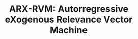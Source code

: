 ---
title: "ARX-RVM: Autorregressive eXogenous Relevance Vector Machine"
img: "sbprior.webp"
image_alt: "ARX-RVM Image"
link: "https://huggingface.co/datasets/isp-uv-es/Web_site_legacy/resolve/main/code/soft_regression/karma_rvm.zip"
description: |
  Nonlinear system identification using Relevance Vector Machines (RVM). The ARX-RVM yields confidence intervals for the predictions and provides a better trade-off between accuracy and sparsity.
references:
  - "Nonlinear system identification with composite relevance vector machines. Camps-Valls, G., Martínez-Ramón, M., Rojo-Álvarez, J.L., Muñoz-Marí, J. IEEE Signal Processing Letters, 14(4):279-282, 2007."
---